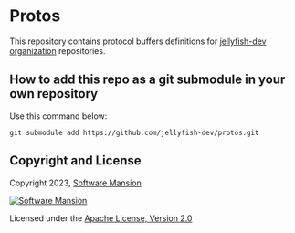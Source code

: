 # Protos

This repository contains protocol buffers definitions for [jellyfish-dev organization](https://github.com/jellyfish-dev) repositories.

## How to add this repo as a git submodule in your own repository

Use this command below:

`git submodule add https://github.com/jellyfish-dev/protos.git`

## Copyright and License

Copyright 2023, [Software Mansion](https://swmansion.com/?utm_source=git&utm_medium=readme&utm_campaign=jellyfish-protos)

[![Software Mansion](https://logo.swmansion.com/logo?color=white&variant=desktop&width=200&tag=membrane-github)](https://swmansion.com/?utm_source=git&utm_medium=readme&utm_campaign=membrane_rtc_engine)

Licensed under the [Apache License, Version 2.0](LICENSE)
